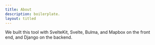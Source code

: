 ```yaml
---
title: About
description: boilerplate.
layout: titled
---
```


We built this tool with SvelteKit, Svelte, Bulma, and Mapbox on the front end, and Django on the backend.